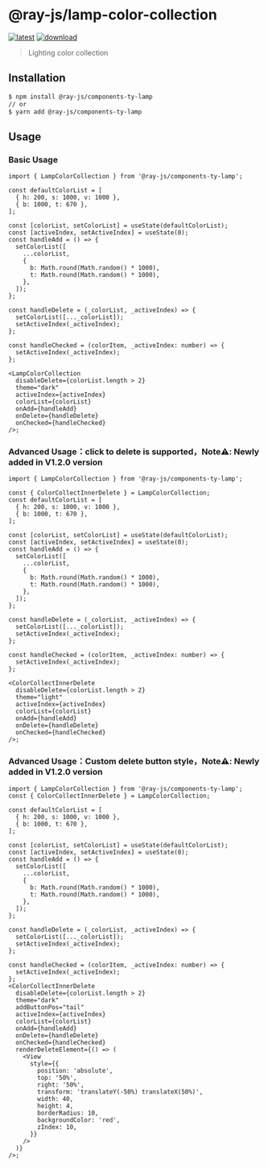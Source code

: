 # @ray-js/lamp-color-collection

[![latest](https://img.shields.io/npm/v/@ray-js/lamp-color-collection/latest.svg)](https://www.npmjs.com/package/@ray-js/lamp-color-collection) [![download](https://img.shields.io/npm/dt/@ray-js/lamp-color-collection.svg)](https://www.npmjs.com/package/@ray-js/lamp-color-collection)

> Lighting color collection

## Installation

```sh
$ npm install @ray-js/components-ty-lamp
// or
$ yarn add @ray-js/components-ty-lamp
```

## Usage

### Basic Usage

```tsx
import { LampColorCollection } from '@ray-js/components-ty-lamp';

const defaultColorList = [
  { h: 200, s: 1000, v: 1000 },
  { b: 1000, t: 670 },
];

const [colorList, setColorList] = useState(defaultColorList);
const [activeIndex, setActiveIndex] = useState(0);
const handleAdd = () => {
  setColorList([
    ...colorList,
    {
      b: Math.round(Math.random() * 1000),
      t: Math.round(Math.random() * 1000),
    },
  ]);
};

const handleDelete = (_colorList, _activeIndex) => {
  setColorList([..._colorList]);
  setActiveIndex(_activeIndex);
};

const handleChecked = (colorItem, _activeIndex: number) => {
  setActiveIndex(_activeIndex);
};

<LampColorCollection
  disableDelete={colorList.length > 2}
  theme="dark"
  activeIndex={activeIndex}
  colorList={colorList}
  onAdd={handleAdd}
  onDelete={handleDelete}
  onChecked={handleChecked}
/>;
```

### Advanced Usage：click to delete is supported，Note⚠️: Newly added in V1.2.0 version

```tsx
import { LampColorCollection } from '@ray-js/components-ty-lamp';

const { ColorCollectInnerDelete } = LampColorCollection;
const defaultColorList = [
  { h: 200, s: 1000, v: 1000 },
  { b: 1000, t: 670 },
];

const [colorList, setColorList] = useState(defaultColorList);
const [activeIndex, setActiveIndex] = useState(0);
const handleAdd = () => {
  setColorList([
    ...colorList,
    {
      b: Math.round(Math.random() * 1000),
      t: Math.round(Math.random() * 1000),
    },
  ]);
};

const handleDelete = (_colorList, _activeIndex) => {
  setColorList([..._colorList]);
  setActiveIndex(_activeIndex);
};

const handleChecked = (colorItem, _activeIndex: number) => {
  setActiveIndex(_activeIndex);
};

<ColorCollectInnerDelete
  disableDelete={colorList.length > 2}
  theme="light"
  activeIndex={activeIndex}
  colorList={colorList}
  onAdd={handleAdd}
  onDelete={handleDelete}
  onChecked={handleChecked}
/>;
```

### Advanced Usage：Custom delete button style，Note⚠️: Newly added in V1.2.0 version

```tsx
import { LampColorCollection } from '@ray-js/components-ty-lamp';
const { ColorCollectInnerDelete } = LampColorCollection;

const defaultColorList = [
  { h: 200, s: 1000, v: 1000 },
  { b: 1000, t: 670 },
];

const [colorList, setColorList] = useState(defaultColorList);
const [activeIndex, setActiveIndex] = useState(0);
const handleAdd = () => {
  setColorList([
    ...colorList,
    {
      b: Math.round(Math.random() * 1000),
      t: Math.round(Math.random() * 1000),
    },
  ]);
};

const handleDelete = (_colorList, _activeIndex) => {
  setColorList([..._colorList]);
  setActiveIndex(_activeIndex);
};

const handleChecked = (colorItem, _activeIndex: number) => {
  setActiveIndex(_activeIndex);
};
<ColorCollectInnerDelete
  disableDelete={colorList.length > 2}
  theme="dark"
  addButtonPos="tail"
  activeIndex={activeIndex}
  colorList={colorList}
  onAdd={handleAdd}
  onDelete={handleDelete}
  onChecked={handleChecked}
  renderDeleteElement={() => (
    <View
      style={{
        position: 'absolute',
        top: '50%',
        right: '50%',
        transform: 'translateY(-50%) translateX(50%)',
        width: 40,
        height: 4,
        borderRadius: 10,
        backgroundColor: 'red',
        zIndex: 10,
      }}
    />
  )}
/>;
```
